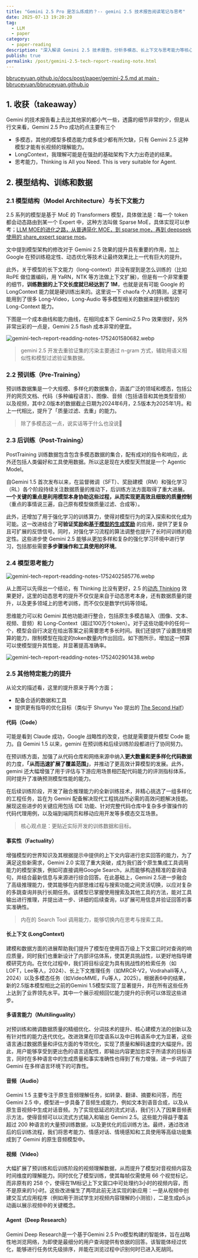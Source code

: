 ```yaml
---
title: "Gemini 2.5 Pro 是怎么炼成的？-- gemini 2.5 技术报告阅读笔记与思考"
date: 2025-07-13 19:20:20
tag:
  - LLM
  - paper
category:
  - paper-reading
description: "深入解读 Gemini 2.5 技术报告，分析多模态、长上下文与思考能力等核心突破，结合个人理解与行业趋势，快速掌握最新大模型技术发展。"
publish: true
permalink: /post/gemini-2.5-tech-report-reading-note.html
---
```


[bbruceyuan.github.io/docs/post/paper/gemini-2.5.md at main · bbruceyuan/bbruceyuan.github.io](https://github.com/bbruceyuan/bbruceyuan.github.io/blob/main/docs/post/paper/gemini-2.5.md)

## 1. 收获（takeaway）

Gemini 的技术报告看上去比其他家的都小气一些，透露的细节非常的少，但是从行文来看，Gemini 2.5 Pro 成功的点主要有三个
-  多模态，其他的模型多模态能力或多或少都有所欠缺，只有 Gemini 2.5 这种模型才能有长视频的理解能力。
- LongContext，我理解可能是在强劲的基础架构下大力出奇迹的结果。
- 思考能力，Thinking is All you Need. This is very suitable for Agent.

## 2. 模型结构、训练和数据

### 2.1 模型结构（Model Architecture）与长下文能力

2.5 系列的模型是基于 MoE 的 Transformers 模型，具体做法是：每一个 token 都会动态路由到某一个 Expert 中，这种方法叫做 Sparse MoE，具体实现可以参考；[LLM MOE的进化之路，从普通简化 MOE，到 sparse moe，再到 deepseek 使用的 share_expert sparse moe](https://yuanchaofa.com/llms-zero-to-hero/the-way-of-moe-model-evolution.html)。

文中提到模型架构的修改对于 Gemini 2.5 效果的提升具有重要的作用，加上 Google 在预训练稳定性、动态优化等技术让最终效果比上一代有巨大的提升。

此外，关于模型的长下文能力（long-context）并没有提到是怎么训练的（比如RoPE 做位置编码，用 YaRN，NTK 等方法做上下文扩展)，但是有一个非常重要的细节，**训练数据的上下文长度就已经达到了 1M**，也就是说有可能 Google 的 LongContext 能力就是硬训练出来的。这里说一下 chaofa 个人的猜测，这里可能用到了很多 Long-Video，Long-Audio 等多模型相关的数据来提升模型的 Long-Context 能力。

下图是一个成本曲线和能力曲线，在相同成本下 Gemini2.5 Pro 效果很好，另外非常出彩的一点是，Gemini 2.5 flash 成本非常的便宜。

![gemini-tech-report-readding-notes-1752401580682.webp](https://cfcdn.bruceyuan.com/blog/2025/gemini-tech-report-readding-notes-1752401580682.webp)


> gemini 2.5 开发去重验证集的污染主要通过 n-gram 方式，辅助用语义相似性和模型过滤验证集数据。

### 2.2 预训练（Pre-Training）

预训练数据集是一个大规模、多样化的数据集合，涵盖广泛的领域和模态，包括公开的网页文档、代码（多种编程语言）、图像、音频（包括语音和其他类型音频）以及视频，其中2.0版本的数据截止日期为2024年6月，2.5版本为2025年1月。和上一代相比，提升了「质量过滤、去重」的能力。

> 除了多模态这一点，说实话等于什么也没说🤔

### 2.3 后训练（Post-Training）

PostTraining 训练数据包含包含多模态数据的集合，配有成对的指令和响应，此外还包括人类偏好和工具使用数据。所以这是现在大模型天然就是一个 Agentic Model。

自Gemini 1.5 首次发布以来，在监督微调（SFT）、奖励建模（RM）和强化学习（RL）各个阶段持续关注数据质量的推动下，后训练方法方面取得了重大进展。**一个关键的重点是利用模型本身协助这些过程，从而实现更高效且细致的质量控制**（重点的事情说三遍，自己原有模型做质量过滤、合成等）。

此外，还增加了用于强化学习的训练算力，使得对模型行为的深入探索和优化成为可能。这一改进结合了**可验证奖励和[基于模型的生成奖励](https://yuanchaofa.com/post/deepseek-grm-paper-reading-notes.html)** 的应用，提供了更复杂且可扩展的反馈信号。同时，对强化学习流程的算法调整也提升了长时间训练的稳定性。这些进步使 Gemini 2.5 能够从更加多样和复杂的强化学习环境中进行学习，包括那些需要**多步骤操作和工具使用的环境**。

### 2.4 模型思考能力

![gemini-tech-report-readding-notes-1752402585776.webp](https://cfcdn.bruceyuan.com/blog/2025/gemini-tech-report-readding-notes-1752402585776.webp)

从上图可以先得出一个结论，有 Thinking 比没有更好，2.5 的[动态 Thinking](https://yuanchaofa.com/post/slow-fast-thinking-from-qwen3-thinking-mixed-to-adacot-to-adathinking.html) 效果更好，这里的动态思考的提升不仅仅是来自于动态思考本身，还有数据质量的提升，以及更多领域上的思考训练，而不仅仅是数学代码等领域。

思维能力可以和 Gemini 其他功能进行整合，包括原生多模态输入（图像、文本、视频、音频）和 Long-Context（超过100万个token）。对于这些功能中的任何一个，模型会自行决定在给出答案之前需要思考多长时间。我们还提供了设置思维预算的能力，限制模型在指定的token数量内作出回应。如下图所示，增加这一预算可以使模型提升其性能，并显著提高准确率。

![gemini-tech-report-readding-notes-1752402901438.webp](https://cfcdn.bruceyuan.com/blog/2025/gemini-tech-report-readding-notes-1752402901438.webp)

### 2.5 其他特定能力的提升

从论文的描述看，这里的提升原来于两个方面；
- 配备合适的数据和工具
- 提供更有指导的优化目标（类似于 Shunyu Yao 提出的 [The Second Half](https://ysymyth.github.io/The-Second-Half/)）

#### 代码（Code）

可能是看到 Claude 成功，Google 战略性的改变，也就是需要提升模型 Code 能力。自 Gemini 1.5 以来，gemini 在预训练和后续训练阶段都进行了协同努力。

在预训练方面，加强了从代码仓库和网络来源中纳入**更大数量和更多样化代码数据**的力度，**「从而迅速扩展了覆盖范围」**，并推动了更高效计算模型的发展。此外，gemini 还大幅增强了用于评估与下游应用场景相匹配代码能力的评测指标体系，同时提升了准确预测模型性能的能力。

在后续训练阶段，开发了融合推理能力的全新训练技术，并精心挑选了一组多样化的工程任务，旨在为 Gemini 配备解决现代工程挑战所必需的高效问题解决技能。展现这些进步的关键应用包括 IDE 功能、针对完整代码仓库中复杂多步骤操作的代码代理用例，以及端到端网页和移动应用开发等多模态交互场景。

> 核心观点是：更贴近实际开发的训练数据和目标。

#### 事实性（Factuality）

增强模型的世界知识及其根据提示中提供的上下文内容进行忠实回答的能力，为了满足这些新需求，Gemini 2.0 实现了重大突破，成为我们首个原生集成工具调用能力的模型家族，例如可直接调用Google Search，从而能够构造精准的查询语句，并结合最新信息与来源进行综合回答。在此基础上，Gemini 2.5进一步融合了高级推理能力，使其能够在内部思维过程与搜索功能之间灵活切换，以应对复杂的多跳查询并执行长期任务。该模型已掌握使用搜索及其他工具的方法，能对工具输出进行推理，并提出进一步、详细的后续查询，以扩展可用信息并验证回答的事实准确性。

> 内在的 Search Tool 调用能力，能够切换内在思考与搜索工具。


#### 长上下文 (LongContext)
建模和数据方面的进展帮助我们提升了模型在使用百万级上下文窗口时对查询的响应质量，同时我们也重新设计了内部评估体系，使其更具挑战性，以更好地指导建模研究方向。在优化过程中，我们将目标设定为具有挑战性的检索任务（如LOFT，Lee等人，2024）、长上下文推理任务（如MRCR-V2，Vodrahalli等人，2024）以及多模态任务（如VideoMME，Fu等人，2025）。根据表6中的结果，新的2.5版本模型相比之前的Gemini 1.5模型实现了显著提升，并在所有这些任务上达到了业界领先水平。其中一个展示视频回忆能力提升的示例可以体现这些进步。

#### 多语言能力（Multilinguality）

对预训练和微调数据质量的精细优化、分词技术的提升、核心建模方法的创新以及有针对性的能力迭代优化。改进效果在印度语系以及中日韩语系中尤为显著，这些语言通过数据质量和评估方面的专项优化，实现了质量和解码速度的大幅提升。因此，用户能够享受到更出色的语言适配性，即输出内容更加忠实于所请求的目标语言，同时在多种语言中的生成质量和事实准确性也得到了有力增强，进一步巩固了 Gemini 在多样语言环境下的可靠性。
#### 音频（Audio）

Gemini 1.5 主要专注于原生音频理解任务，如转录、翻译、摘要和问答，而在 Gemini 2.5 中，模型进一步具备了音频生成能力，例如文本到语音合成，以及从原生音视频中生成对话音频。为了实现低延迟的流式对话，我们引入了因果音频表示方法，使得音频可以以流式方式输入和输出 Gemini 2.5。这些能力得益于覆盖超过 200 种语言的大量预训练数据，以及更优化的后训练方法。最终，通过改进后的后训练流程，我们将思考能力、情感对话、情境感知和工具使用等高级功能集成到了 Gemini 的原生音频模型中。

#### 视频（Video）

大幅扩展了预训练和后训练阶段的视频理解数据，从而提升了模型对音视频内容及时间维度的理解能力。同时优化了模型训练，使其每帧仅需使用 66 个视觉标记，而非原有的 258 个，使得在1M标记上下文窗口中可处理约3小时的视频内容，而不是原来的1小时。这些改进催生了两项此前无法实现的新应用：一是从视频中创建交互式应用程序（例如用于测试学生对视频内容理解的小测验），二是生成p5.js动画以展示视频中的关键概念。

#### Agent（Deep Research）

Gemini Deep Research是一个基于Gemini 2.5 Pro模型构建的智能体，旨在战略性地浏览网络，为即使是最细分的用户查询提供有依据的回答。该智能体经过优化，能够进行任务优先级排序，并能在浏览过程中识别何时已进入死胡同。
